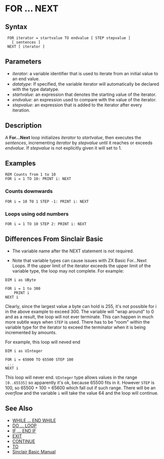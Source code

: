 # FOR ... NEXT

## Syntax

```
 FOR iterator = startvalue TO endvalue [ STEP stepvalue ]
   [ sentences ]
 NEXT [ iterator ]
```
## Parameters

* _iterator_: a variable identifier that is used to iterate from an initial value to an end value.
* _datatype_: If specified, the variable iterator will automatically be declared with the type datatype.
* _startvalue_: an expression that denotes the starting value of the iterator.
* _endvalue_: an expression used to compare with the value of the iterator.
* _stepvalue_: an expression that is added to the iterator after every iteration.

## Description

A **For...Next** loop initializes _iterator_ to _startvalue_, then executes the _sentences_, incrementing _iterator_ by 
_stepvalue_ until it reaches or exceeds _endvalue_. If _stepvalue_ is not explicitly given it will set to 1.

## Examples

```
REM Counts from 1 to 10
FOR i = 1 TO 10: PRINT i: NEXT
```

### Counts downwards
```
FOR i = 10 TO 1 STEP -1: PRINT i: NEXT
```

### Loops using odd numbers
```
FOR i = 1 TO 10 STEP 2: PRINT i: NEXT
```

## Differences From Sinclair Basic
* The variable name after the NEXT statement is not required.

* Note that variable types can cause issues with ZX Basic For...Next Loops. If the upper limit of the iterator exceeds
the upper limit of the variable type, the loop may not complete.
For example:
```
DIM i as UByte

FOR i = 1 to 300
    PRINT i
NEXT i
```

Clearly, since the largest value a byte can hold is 255, it's not possible for i in the above example to exceed 300.
The variable will "wrap around" to 0 and as a result, the loop will not ever terminate.
This can happen in much more subtle ways when `STEP` is used.
There has to be "room" within the variable type for the iterator to exceed the terminator when it is being
incremented by <step> amounts.

For example, this loop will neved end

```
DIM i as UInteger

FOR i = 65000 TO 65500 STEP 100
 ...
NEXT i
```

This loop will never end. `UInteger` type allows values in the range `[0..65535]` so apparently it's ok, because
65500 fits in it. However `STEP` is 100, so 65500 + 100 = 65600 which fall out if such range. There will be an
_overflow_ and the variable `i` will take the value 64 and the loop will continue.

## See Also

* [WHILE ... END WHILE](while.md)
* [DO ... LOOP](do.md)
* [IF ... END IF](if.md)
* [EXIT](exit.md)
* [CONTINUE](continue.md)
* [TO](to.md)
* [Sinclair Basic Manual](http://www.worldofspectrum.org/ZXBasicManual/zxmanchap4.html)

